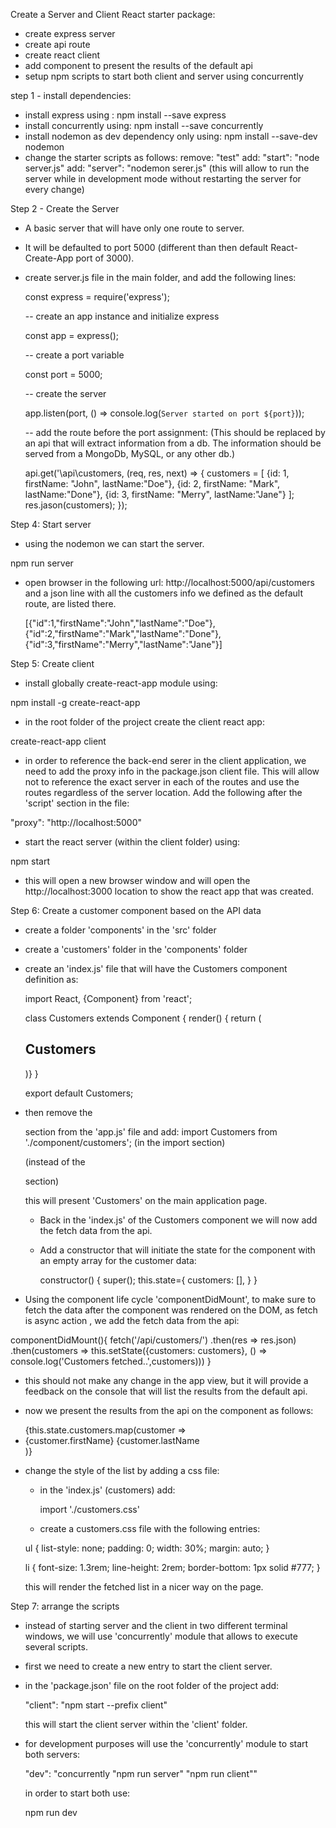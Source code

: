 Create a Server and Client React starter package:

- create express server
- create api route
- create react client
- add component to present the results of the default api
- setup npm scripts to start both client and server using concurrently

step 1 - install dependencies:

- install express using :
  npm install --save express
- install concurrently using:
  npm install --save concurrently
- install nodemon as dev dependency only using:
  npm install --save-dev nodemon
- change the starter scripts as follows:
  remove: "test"
  add: "start": "node server.js"
  add: "server": "nodemon serer.js"
  (this will allow to run the server while in development mode without restarting the server for every change)

Step 2 - Create the Server

- A basic server that will have only one route to server.
- It will be defaulted to port 5000 (different than then default React-Create-App port of 3000).
- create server.js file in the main folder, and add the following lines:

  const express = require('express');

  -- create an app instance and initialize express

  const app = express();

  -- create a port variable

  const port = 5000;

  -- create the server

  app.listen(port, () => console.log(`Server started on port ${port}`));

  -- add the route before the port assignment:
  (This should be replaced by an api that will extract information from a db.
  The information should be served from a MongoDb, MySQL, or any other db.)

  api.get('\api\customers\, (req, res, next) => {
  customers = [
  {id: 1, firstName: "John", lastName:"Doe"},
  {id: 2, firstName: "Mark", lastName:"Done"},
  {id: 3, firstName: "Merry", lastName:"Jane"}
  ];
  res.jason(customers);
  });

Step 4: Start server

- using the nodemon we can start the server.

npm run server

- open browser in the following url: http://localhost:5000/api/customers
  and a json line with all the customers info we defined as the default route, are listed there.

  [{"id":1,"firstName":"John","lastName":"Doe"},{"id":2,"firstName":"Mark","lastName":"Done"},{"id":3,"firstName":"Merry","lastName":"Jane"}]

Step 5: Create client

- install globally create-react-app module using:

npm install -g create-react-app

- in the root folder of the project create the client react app:

create-react-app client

- in order to reference the back-end serer in the client application, we need to add the proxy info in the package.json client file. This will allow not to reference the exact server in each of the routes and use the routes regardless of the server location. Add the following after the 'script' section in the file:

"proxy": "http://localhost:5000"

- start the react server (within the client folder) using:

npm start

- this will open a new browser window and will open the http://localhost:3000 location to show the react app that was created.

Step 6: Create a customer component based on the API data

- create a folder 'components' in the 'src' folder
- create a 'customers' folder in the 'components' folder
- create an 'index.js' file that will have the Customers component definition as:

  import React, {Component} from 'react';

  class Customers extends Component {
      render() {
          return (
              <div >
                  <h2 >Customers</h2>
              </div >
          )}
  }

  export default Customers;

- then remove the <p> section from the 'app.js' file and add:
  import Customers from './component/customers'; (in the import section)

  <Cusotmers /> (instead of the <p> section)

  this will present 'Customers' on the main application page.

  - Back in the 'index.js' of the Customers component we will now add the fetch data from the api.
  - Add a constructor that will initiate the state for the component with an empty array for the customer data:

    constructor() {
      super();
      this.state={
        customers: [],
      }
    }

 - Using the component life cycle 'componentDidMount', to make sure to fetch the data after the component was rendered on the DOM, as fetch is async action , we add the fetch data from the api:

  componentDidMount(){
    fetch('/api/customers/')
    .then(res => res.json)
    .then(customers => this.setState({customers: customers}, () => console.log('Customers fetched..',customers)))
  }  

  - this should not make any change in the app view, but it will provide a feedback on the console that will list the results from the default api.

  - now we present the results from the api on the component as follows:

  <ul>
    {this.state.customers.map(customer => <li key={customer.id}>{customer.firstName} {customer.lastName</li>)}
  </ul>

  - change the style of the list by adding a css file:
    - in the 'index.js' (customers) add:
    
      import './customers.css'

    - create a customers.css file with the following entries:

    ul {
    list-style: none;
    padding: 0;
    width: 30%;
    margin: auto;
    }

    li {
    font-size: 1.3rem;
    line-height: 2rem;
    border-bottom: 1px solid #777;
    } 

    this will render the fetched list in a nicer way on the page.

Step 7: arrange the scripts

- instead of starting server and the client in two different terminal windows, we will use 'concurrently' module that allows to execute several scripts.
- first we need to create a new entry to start the client server.
- in the 'package.json' file on the root folder of the project add:

  "client": "npm start --prefix client"

  this will start the client server within the 'client' folder.

- for development purposes will use the 'concurrently' module to start both servers:

  "dev": "concurrently \"npm run server\" \"npm run client\""

  in order to start both use:
  
    npm run dev


